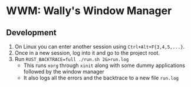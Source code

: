 # WWM: Wally's Window Manager

## Development
1. On Linux you can enter another session using `Ctrl+Alt+F{3,4,5,...}`.
2. Once in a new session, log into it and go to the project root.
3. Run `RUST_BACKTRACE=full ./run.sh 2&>run.log`
    - This runs `xorg` through `xinit` along with some dummy applications
      followed by the window manager
    - It also logs all the errors and the backtrace to a new file `run.log`
